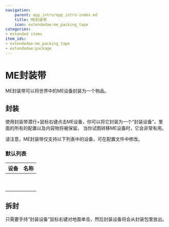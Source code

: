 ```yaml
---
navigation:
    parent: epp_intro/epp_intro-index.md
    title: ME封装带
    icon: extendedae:me_packing_tape
categories:
- extended items
item_ids:
- extendedae:me_packing_tape
- extendedae:package
---
```


# ME封装带

ME封装带可以将世界中的ME设备封装为一个物品。
<Row>
<ItemImage id="extendedae:me_packing_tape" scale="4"></ItemImage>
<ItemImage id="extendedae:package" scale="4"></ItemImage>
</Row>

## 封装

使用封装带潜行+鼠标右键点击ME设备，你可以将它封装为一个“封装设备”。里面的所有的配置以及内容物将被保留。
当你试图转移ME设备时，它会非常有用。

请注意，ME封装带仅支持以下列表中的设备，可在配置文件中修改。

### 默认列表

|                                   设备                                   |                              名称                              |
|:--------------------------------------------------------------------------:|:--------------------------------------------------------------:|
|    <ItemImage id="extendedae:ex_interface_part" scale="3"></ItemImage>     |    <ItemLink id="extendedae:ex_interface_part"></ItemLink>     |
| <ItemImage id="extendedae:ex_pattern_provider_part" scale="3"></ItemImage> | <ItemLink id="extendedae:ex_pattern_provider_part"></ItemLink> |
|       <ItemImage id="extendedae:ex_interface" scale="3"></ItemImage>       |       <ItemLink id="extendedae:ex_interface"></ItemLink>       |
|   <ItemImage id="extendedae:ex_pattern_provider" scale="3"></ItemImage>    |   <ItemLink id="extendedae:ex_pattern_provider"></ItemLink>    |
|         <ItemImage id="ae2:cable_interface" scale="3"></ItemImage>         |         <ItemLink id="ae2:cable_interface"></ItemLink>         |
|     <ItemImage id="ae2:cable_pattern_provider" scale="3"></ItemImage>      |     <ItemLink id="ae2:cable_pattern_provider"></ItemLink>      |
|            <ItemImage id="ae2:interface" scale="3"></ItemImage>            |            <ItemLink id="ae2:interface"></ItemLink>            |
|        <ItemImage id="ae2:pattern_provider" scale="3"></ItemImage>         |        <ItemLink id="ae2:pattern_provider"></ItemLink>         |
|              <ItemImage id="ae2:drive" scale="3"></ItemImage>              |              <ItemLink id="ae2:drive"></ItemLink>              |

## 拆封

只需要手持“封装设备”鼠标右键对地面单击，然后封装设备将会从封装包里放出。
